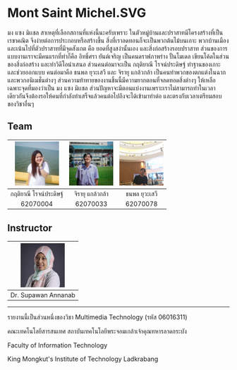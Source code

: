 # Mont Saint Michel.SVG
มง แซง มิเเชล สาเหตุที่เลือกสถานที่แห่งนี้นะครับเพราะ ในตัวหมู่บ้านและปราสาทมีโครงสร้างที่เป็นเรขาคณิต จึงง่ายต่อการประกอบหรือสร้างขึ้น สิ่งที่เราลดทอนก็จะเป็นพวกต้นไม้บนเกาะ พวกบ้านเมือง และเน้นไปที่ตัวปราสาทที่มีจุดสังเกต คือ ยอดที่สูงสง่านั้นเอง และสิ่งก่อสร้างรอบปราสาท ส่วนของการแบบงานเราจะมีคนแรกที่ทำก็คือ อิทธิ์ศรา ยันต์เจริญ เป็นคนดราฟภาพร่าง ปั้นโมเดล เขียนโค้ดในส่วนของสิ่งก่อสร้าง และทำวิดีโอนำเสนอ ส่วนคนต่อมาจะเป็น กฤติยาณี โรจน์ประดิษฐ์ ทำฐานของเกาะ และช่วยออกแบบ คนต่อมาคือ ธนพล ยุวะเสวี และ จิรายุ แกล้วกล้า เป็นคนทำพวกของตกแต่งในฉาก และพวกอนิเมชั่นต่างๆ ส่วนความท้าทายของงานชิ้นนี้มีความยากตอนที่จลดทอดสิ่งต่างๆ ให้เหลือเฉพาะจุดที่มองว่าเป็น มง แซง มิเเชล ส่วนปัญหาจะมีตอนแบ่งงานเพราะเราไม่สามารถทำในเวลาเดียวกันจึงต้องรอให้คนที่กำลังทำเสร็จแล้วคนต่อไปถึงจะได้เข้ามาทำต่อ และตรงกับเวลาเตรียมสอบของวิชาอื่นๆ

## Team
| <img src="https://github.com/lanzelotx/SVG-Mont-Saint-Michel/blob/master/img/004.jpg" width="100" height="100"> | <img src="https://github.com/lanzelotx/SVG-Mont-Saint-Michel/blob/master/img/033.jpg" width="100" height="100"> | <img src="https://github.com/lanzelotx/SVG-Mont-Saint-Michel/blob/master/img/078.jpg" width="100" height="100"> |
| :------------: | :------------: | :------------: |
| กฤติยาณี โรจน์ประดิษฐ์ | จิรายุ แกล้วกล้า | ธนพล ยุวะเสวี | อิทธิ์ศรา ยันต์เจริญ |
| 62070004 | 62070033 | 62070078 | 62070227 |

## Instructor
| <img src="https://github.com/lanzelotx/SVG-Mont-Saint-Michel/blob/master/img/spw.jpg" width="100" height="100"> |
| :------------: |
| Dr. Supawan Annanab |
------------

รายงานนี้เป็นส่วนหนึ่งของวิชา Multimedia Technology (รหัส 06016311)

คณะเทคโนโลยีสารสนเทศ สถาบันเทคโนโลยีพระจอมเกล้าเจ้าคุณทหารลาดกระบัง

Faculty of Information Technology

King Mongkut's Institute of Technology Ladkrabang
